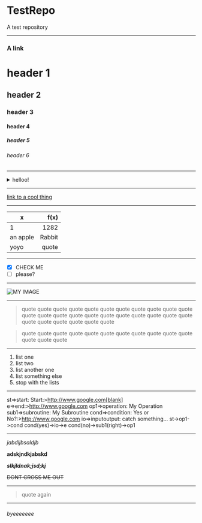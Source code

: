 # TestRepo
A test repository
* * *
### A link
# header 1
## header 2
### header 3
#### header 4
##### header 5
###### header 6

* * *

<details><summary>helloo!</summary>
  thing a <br>
  thing 2 <br>
  thing next <br>
  another thing <br>
  bye now <br>
</details>

* * *

[link to a cool thing](https://www.youtube.com/watch?v=dQw4w9WgXcQ)

* * *

| x | f(x) |
| --- | ---------------: |
| 1 | 1282 |
| an apple | Rabbit |
| yoyo | quote |

* * *

- [x] CHECK ME
- [ ] please?

* * *

![MY IMAGE](https://media.idownloadblog.com/wp-content/uploads/2018/07/Samsung-iphone-X-ad-notch.jpg)

* * *

> quote quote quote quote quote quote quote quote quote quote quote quote quote quote 
> quote quote quote quote quote quote quote quote quote quote quote quote quote quote 

> quote quote quote quote quote quote quote quote quote quote quote quote quote quote 

* * *

1. list one
2. list two
3. list another one
4. list something else
5. stop with the lists

* * *

st=>start: Start:>http://www.google.com[blank]
e=>end:>http://www.google.com
op1=>operation: My Operation
sub1=>subroutine: My Subroutine
cond=>condition: Yes or No?:>http://www.google.com
io=>inputoutput: catch something…
st->op1->cond
cond(yes)->io->e
cond(no)->sub1(right)->op1

* * *

*jabdljbsaldjb*

**adskjndkjabskd**

**_slkjldnak;jsd;kj_**

~~DONT CROSS ME OUT~~

* * *

> quote again

* * *

###### byeeeeeee


